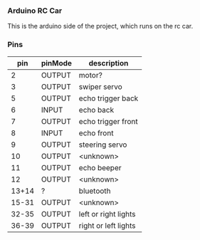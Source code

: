 ### Arduino RC Car
This is the arduino side of the project, which runs on the rc car.

### Pins

| pin   | pinMode | description          |
|-------|---------|----------------------|
| 2     | OUTPUT  | motor?               |
| 3     | OUTPUT  | swiper servo         |
| 5     | OUTPUT  | echo trigger back    |
| 6     | INPUT   | echo back            |
| 7     | OUTPUT  | echo trigger front   |
| 8     | INPUT   | echo front           |
| 9     | OUTPUT  | steering servo       |
| 10    | OUTPUT  | \<unknown>           |
| 11    | OUTPUT  | echo beeper          |
| 12    | OUTPUT  | \<unknown>           |
| 13+14 | ?       | bluetooth            |
| 15-31 | OUTPUT  | \<unknown>           |
| 32-35 | OUTPUT  | left or right lights |
| 36-39 | OUTPUT  | right or left lights |
